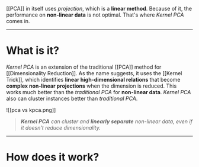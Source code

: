 
[[PCA]] in itself uses *projection*, which is a **linear method**. Because of it, the performance on **non-linear data** is not optimal. That's where *Kernel PCA* comes in.
___
# What is it?

*Kernel PCA* is an extension of the traditional [[PCA]] method for [[Dimensionality Reduction]]. As the name suggests, it uses the [[Kernel Trick]], which identifies **linear high-dimensional relations** that become **complex non-linear projections** when the dimension is reduced. This works much better than the *traditional PCA* for **non-linear data**. *Kernel PCA* also can cluster instances better than *traditional PCA*.

![[pca vs kpca.png]]

>***Kernel PCA** can cluster and **linearly separate** non-linear data, even if it doesn't reduce dimensionality.*
___
# How does it work?




